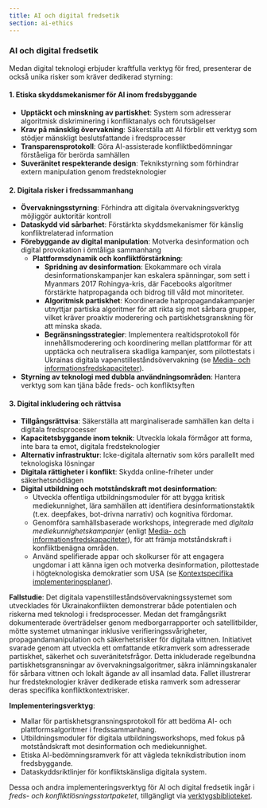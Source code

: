 ```yaml
---
title: AI och digital fredsetik
section: ai-ethics
---
```


### AI och digital fredsetik

Medan digital teknologi erbjuder kraftfulla verktyg för fred, presenterar de också unika risker som kräver dedikerad styrning:

#### 1. Etiska skyddsmekanismer för AI inom fredsbyggande
- **Upptäckt och minskning av partiskhet**: System som adresserar algoritmisk diskriminering i konfliktanalys och förutsägelser
- **Krav på mänsklig övervakning**: Säkerställa att AI förblir ett verktyg som stödjer mänskligt beslutsfattande i fredsprocesser
- **Transparensprotokoll**: Göra AI-assisterade konfliktbedömningar förståeliga för berörda samhällen
- **Suveränitet respekterande design**: Teknikstyrning som förhindrar extern manipulation genom fredsteknologier

#### 2. Digitala risker i fredssammanhang
- **Övervakningsstyrning**: Förhindra att digitala övervakningsverktyg möjliggör auktoritär kontroll
- **Dataskydd vid sårbarhet**: Förstärkta skyddsmekanismer för känslig konfliktrelaterad information
- **Förebyggande av digital manipulation**: Motverka desinformation och digital provokation i ömtåliga sammanhang
  - **Plattformsdynamik och konfliktförstärkning**:
    - **Spridning av desinformation**: Ekokammare och virala desinformationskampanjer kan eskalera spänningar, som sett i Myanmars 2017 Rohingya-kris, där Facebooks algoritmer förstärkte hatpropaganda och bidrog till våld mot minoriteter.
    - **Algoritmisk partiskhet**: Koordinerade hatpropagandakampanjer utnyttjar partiska algoritmer för att rikta sig mot sårbara grupper, vilket kräver proaktiv moderering och partiskhetsgranskning för att minska skada.
    - **Begränsningsstrategier**: Implementera realtidsprotokoll för innehållsmoderering och koordinering mellan plattformar för att upptäcka och neutralisera skadliga kampanjer, som pilottestats i Ukrainas digitala vapenstilleståndsövervakning (se [Media- och informationsfredskapaciteter](/frameworks/peace-and-conflict-resolution#media-information)).
- **Styrning av teknologi med dubbla användningsområden**: Hantera verktyg som kan tjäna både freds- och konfliktsyften

#### 3. Digital inkludering och rättvisa
- **Tillgångsrättvisa**: Säkerställa att marginaliserade samhällen kan delta i digitala fredsprocesser
- **Kapacitetsbyggande inom teknik**: Utveckla lokala förmågor att forma, inte bara ta emot, digitala fredsteknologier
- **Alternativ infrastruktur**: Icke-digitala alternativ som körs parallellt med teknologiska lösningar
- **Digitala rättigheter i konflikt**: Skydda online-friheter under säkerhetsnödlägen
- **Digital utbildning och motståndskraft mot desinformation**:
  - Utveckla offentliga utbildningsmoduler för att bygga kritisk mediekunnighet, lära samhällen att identifiera desinformationstaktik (t.ex. deepfakes, bot-drivna narrativ) och kognitiva fördomar.
  - Genomföra samhällsbaserade workshops, integrerade med *digitala mediekunnighetskampanjer* (enligt [Media- och informationsfredskapaciteter](/frameworks/peace-and-conflict-resolution#media-information)), för att främja motståndskraft i konfliktbenägna områden.
  - Använd spelifierade appar och skolkurser för att engagera ungdomar i att känna igen och motverka desinformation, pilottestade i högteknologiska demokratier som USA (se [Kontextspecifika implementeringsplaner](/frameworks/peace-and-conflict-resolution#context-specific-roadmaps)).

**Fallstudie**: Det digitala vapenstilleståndsövervakningssystemet som utvecklades för Ukrainakonflikten demonstrerar både potentialen och riskerna med teknologi i fredsprocesser. Medan det framgångsrikt dokumenterade överträdelser genom medborgarrapporter och satellitbilder, mötte systemet utmaningar inklusive verifieringssvårigheter, propagandamanipulation och säkerhetsrisker för digitala vittnen. Initiativet svarade genom att utveckla ett omfattande etikramverk som adresserade partiskhet, säkerhet och suveränitetsfrågor. Detta inkluderade regelbundna partiskhetsgransningar av övervakningsalgoritmer, säkra inlämningskanaler för sårbara vittnen och lokalt ägande av all insamlad data. Fallet illustrerar hur fredsteknologier kräver dedikerade etiska ramverk som adresserar deras specifika konfliktkontextrisker.

**Implementeringsverktyg**:
- Mallar för partiskhetsgransningsprotokoll för att bedöma AI- och plattformsalgoritmer i fredssammanhang.
- Utbildningsmoduler för digitala utbildningsworkshops, med fokus på motståndskraft mot desinformation och mediekunnighet.
- Etiska AI-bedömningsramverk för att vägleda teknikdistribution inom fredsbyggande.
- Dataskyddsriktlinjer för konfliktskänsliga digitala system.

Dessa och andra implementeringsverktyg för AI och digital fredsetik ingår i *freds- och konfliktlösningsstartpaketet*, tillgängligt via [verktygsbiblioteket](/frameworks/tools/peace).
